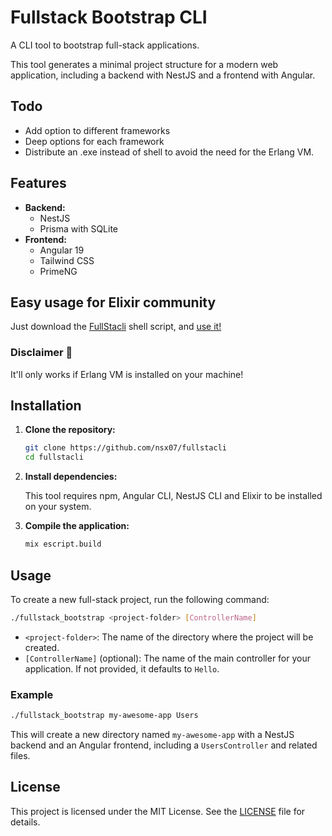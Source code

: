 # Fullstack Bootstrap CLI

A CLI tool to bootstrap full-stack applications.

This tool generates a minimal project structure for a modern web application, including a backend with NestJS and a frontend with Angular.

## Todo

- Add option to different frameworks
- Deep options for each framework
- Distribute an .exe instead of shell to avoid the need for the Erlang VM.

## Features

- **Backend:**
  - NestJS
  - Prisma with SQLite
- **Frontend:**
  - Angular 19
  - Tailwind CSS
  - PrimeNG

## Easy usage for Elixir community

Just download the [FullStacli](/fullstacli) shell script, and [use it!](#usage)

### Disclaimer 🚫

It'll only works if Erlang VM is installed on your machine!

## Installation

1.  **Clone the repository:**

    ```bash
    git clone https://github.com/nsx07/fullstacli
    cd fullstacli
    ```

2.  **Install dependencies:**

    This tool requires npm, Angular CLI, NestJS CLI and Elixir to be installed on your system.

3.  **Compile the application:**
    ```bash
    mix escript.build
    ```

## Usage

To create a new full-stack project, run the following command:

```bash
./fullstack_bootstrap <project-folder> [ControllerName]
```

- `<project-folder>`: The name of the directory where the project will be created.
- `[ControllerName]` (optional): The name of the main controller for your application. If not provided, it defaults to `Hello`.

### Example

```bash
./fullstack_bootstrap my-awesome-app Users
```

This will create a new directory named `my-awesome-app` with a NestJS backend and an Angular frontend, including a `UsersController` and related files.

## License

This project is licensed under the MIT License. See the [LICENSE](LICENSE) file for details.
